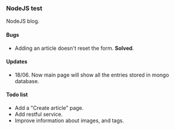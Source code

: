 ### NodeJS test

NodeJS blog.

#### Bugs

* Adding an article doesn't reset the form. **Solved**.

#### Updates

* 18/06. Now main page will show all the entries stored in mongo database.

#### Todo list

* Add a "Create article" page.
* Add restful service.
* Improve information about images, and tags.
